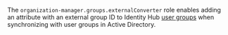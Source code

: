 The `organization-manager.groups.externalConverter` role enables adding an attribute with an external group ID to Identity Hub [user groups](../../../organization/concepts/groups.md) when synchronizing with user groups in Active Directory.
